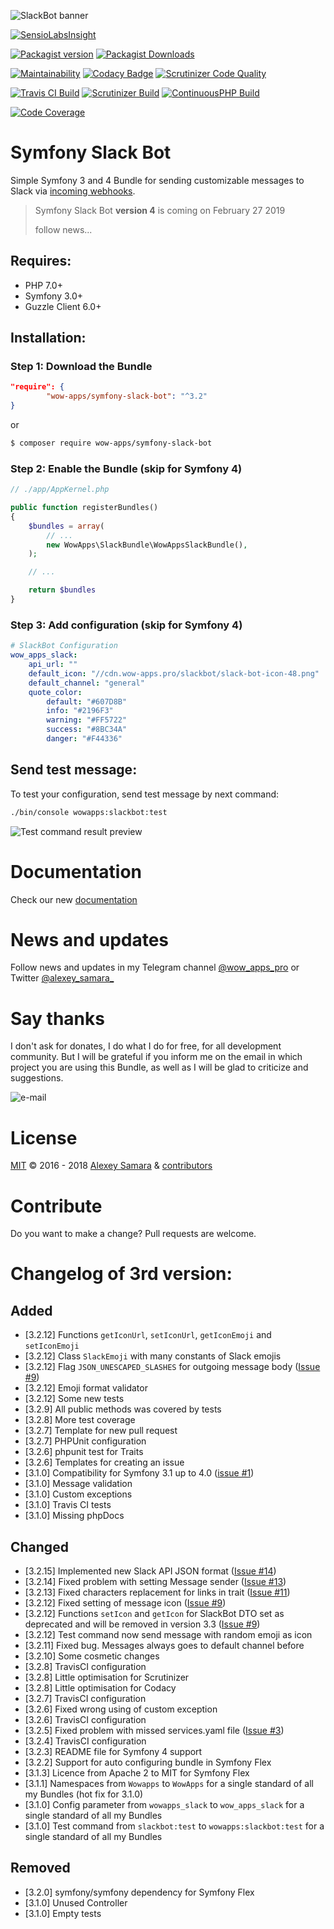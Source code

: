 ![SlackBot banner](http://cdn.wow-apps.pro/slackbot/symfony-slack-bot-banner-v2.png)

[![SensioLabsInsight](https://insight.sensiolabs.com/projects/9e427ba8-ceee-47a4-aeef-a788b9875064/big.png)](https://insight.sensiolabs.com/projects/9e427ba8-ceee-47a4-aeef-a788b9875064)

[![Packagist version](https://img.shields.io/packagist/v/wow-apps/symfony-slack-bot.svg?style=popuot&label=Packagist%20version)](https://packagist.org/packages/wow-apps/symfony-slack-bot)
[![Packagist Downloads](https://img.shields.io/packagist/dt/wow-apps/symfony-slack-bot.svg?style=popuot&label=Packagist%20downloads)](https://packagist.org/packages/wow-apps/symfony-slack-bot)

[![Maintainability](https://api.codeclimate.com/v1/badges/0d4949059680c44b33ba/maintainability)](https://codeclimate.com/github/wow-apps/symfony-slack-bot/maintainability)
[![Codacy Badge](https://api.codacy.com/project/badge/Grade/ce3fffd811f2463a94ed4065a341885a)](https://app.codacy.com/app/lion-samara/symfony-slack-bot?utm_source=github.com&utm_medium=referral&utm_content=wow-apps/symfony-slack-bot&utm_campaign=Badge_Grade_Dashboard)
[![Scrutinizer Code Quality](https://scrutinizer-ci.com/g/wow-apps/symfony-slack-bot/badges/quality-score.png?b=master)](https://scrutinizer-ci.com/g/wow-apps/symfony-slack-bot/?branch=master)

[![Travis CI Build](https://img.shields.io/travis/wow-apps/symfony-slack-bot.svg?style=popuot&label=Travis%20CI%20build)](https://travis-ci.org/wow-apps/symfony-slack-bot)
[![Scrutinizer Build](https://img.shields.io/scrutinizer/build/g/wow-apps/symfony-slack-bot.svg?style=popout&label=Scrutinizer%20build)](https://scrutinizer-ci.com/g/wow-apps/symfony-slack-bot/?branch=master)
[![ContinuousPHP Build](https://img.shields.io/continuousphp/git-hub/wow-apps/symfony-slack-bot/master.svg?style=popout&label=ContinuousPHP%20build)](https://app.continuousphp.com/git-hub/wow-apps/symfony-slack-bot)

[![Code Coverage](https://img.shields.io/scrutinizer/coverage/g/wow-apps/symfony-slack-bot.svg?style=popout&label=Code%20coverage)](https://scrutinizer-ci.com/g/wow-apps/symfony-slack-bot/?branch=master)

# Symfony Slack Bot

Simple Symfony 3 and 4 Bundle for sending customizable messages to Slack via [incoming webhooks](https://api.slack.com/incoming-webhooks).

> Symfony Slack Bot **version 4** is coming on February 27 2019 
> 
> follow news...

## Requires:

* PHP 7.0+
* Symfony 3.0+
* Guzzle Client 6.0+

## Installation:

### Step 1: Download the Bundle

```json
"require": {
        "wow-apps/symfony-slack-bot": "^3.2"
}
```

or

```bash
$ composer require wow-apps/symfony-slack-bot 
```

### Step 2: Enable the Bundle (skip for Symfony 4)

```php
// ./app/AppKernel.php

public function registerBundles()
{
    $bundles = array(
        // ...
        new WowApps\SlackBundle\WowAppsSlackBundle(),
    );

    // ...

    return $bundles
}
```


### Step 3: Add configuration (skip for Symfony 4)

```yaml
# SlackBot Configuration
wow_apps_slack:
    api_url: ""
    default_icon: "//cdn.wow-apps.pro/slackbot/slack-bot-icon-48.png"
    default_channel: "general"
    quote_color:
        default: "#607D8B"
        info: "#2196F3"
        warning: "#FF5722"
        success: "#8BC34A"
        danger: "#F44336"
```

## Send test message:

To test your configuration, send test message by next command:

```bash
./bin/console wowapps:slackbot:test
```

![Test command result preview](http://cdn.wow-apps.pro/slackbot/slackbot_preview-v2.jpg)


# Documentation
Check our new [documentation](https://wow-apps.github.io/symfony-slack-bot/docs/#/)
    
# News and updates

Follow news and updates in my Telegram channel [@wow_apps_pro](https://t.me/wow_apps_pro) or Twitter [@alexey_samara_](https://twitter.com/alexey_samara_)

# Say thanks

I don't ask for donates, I do what I do for free, for all development community. But I will be grateful if you inform me on the email in which project you are using this Bundle, as well as I will be glad to criticize and suggestions. 

![e-mail](https://img.shields.io/badge/e--mail%3A-lion.samara%40gmail.com-lightgrey.svg?style=flat-square)

# License

[MIT](https://github.com/wow-apps/symfony-slack-bot/blob/master/LICENSE) © 2016 - 2018 [Alexey Samara](https://wow-apps.pro) & [contributors](https://github.com/wow-apps/symfony-slack-bot/graphs/contributors)

# Contribute

Do you want to make a change? Pull requests are welcome.

# Changelog of 3rd version:

## Added
* [3.2.12] Functions `getIconUrl`, `setIconUrl`, `getIconEmoji` and `setIconEmoji`
* [3.2.12] Class `SlackEmoji` with many constants of Slack emojis
* [3.2.12] Flag `JSON_UNESCAPED_SLASHES` for outgoing message body ([Issue #9](https://github.com/wow-apps/symfony-slack-bot/issues/9))
* [3.2.12] Emoji format validator
* [3.2.12] Some new tests
* [3.2.9] All public methods was covered by tests
* [3.2.8] More test coverage
* [3.2.7] Template for new pull request
* [3.2.7] PHPUnit configuration
* [3.2.6] phpunit test for Traits
* [3.2.6] Templates for creating an issue
* [3.1.0] Compatibility for Symfony 3.1 up to 4.0 ([issue #1](https://github.com/wow-apps/symfony-slack-bot/issues/1))
* [3.1.0] Message validation
* [3.1.0] Custom exceptions
* [3.1.0] Travis CI tests
* [3.1.0] Missing phpDocs
    
## Changed
* [3.2.15] Implemented new Slack API JSON format ([Issue #14](https://github.com/wow-apps/symfony-slack-bot/issues/14))
* [3.2.14] Fixed problem with setting Message sender ([Issue #13](https://github.com/wow-apps/symfony-slack-bot/issues/13))
* [3.2.13] Fixed characters replacement for links in trait ([Issue #11](https://github.com/wow-apps/symfony-slack-bot/issues/11))
* [3.2.12] Fixed setting of message icon ([Issue #9](https://github.com/wow-apps/symfony-slack-bot/issues/9))
* [3.2.12] Functions `setIcon` and `getIcon` for SlackBot DTO set as deprecated and will be removed in version 3.3 ([Issue #9](https://github.com/wow-apps/symfony-slack-bot/issues/9))
* [3.2.12] Test command now send message with random emoji as icon
* [3.2.11] Fixed bug. Messages always goes to default channel before
* [3.2.10] Some cosmetic changes
* [3.2.8] TravisCI configuration
* [3.2.8] Little optimisation for Scrutinizer
* [3.2.8] Little optimisation for Codacy
* [3.2.7] TravisCI configuration
* [3.2.6] Fixed wrong using of custom exception
* [3.2.6] TravisCI configuration
* [3.2.5] Fixed problem with missed services.yaml file ([Issue #3](https://github.com/wow-apps/symfony-slack-bot/issues/3))
* [3.2.4] TravisCI configuration
* [3.2.3] README file for Symfony 4 support
* [3.2.2] Support for auto configuring bundle in Symfony Flex
* [3.1.3] Licence from Apache 2 to MIT for Symfony Flex
* [3.1.1] Namespaces from `Wowapps` to `WowApps` for a single standard of all my Bundles (hot fix for 3.1.0)
* [3.1.0] Config parameter from `wowapps_slack` to `wow_apps_slack` for a single standard of all my Bundles
* [3.1.0] Test command from `slackbot:test` to `wowapps:slackbot:test` for a single standard of all my Bundles

## Removed
* [3.2.0] symfony/symfony dependency for Symfony Flex
* [3.1.0] Unused Controller
* [3.1.0] Empty tests
